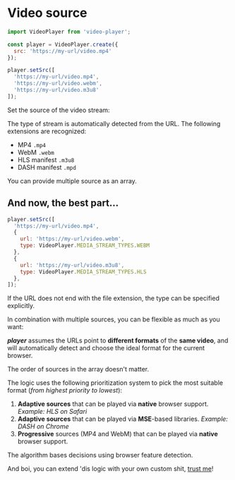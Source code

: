 # Video source

```javascript
import VideoPlayer from 'video-player';

const player = VideoPlayer.create({
  src: 'https://my-url/video.mp4'
});

player.setSrc([
  'https://my-url/video.mp4',
  'https://my-url/video.webm',
  'https://my-url/video.m3u8'
]);
```

Set the source of the video stream:

The type of stream is automatically detected from the URL. The following extensions are recognized:

- MP4 `.mp4`
- WebM `.webm`
- HLS manifest `.m3u8`
- DASH manifest `.mpd`

You can provide multiple source as an array.

## And now, the best part...

```javascript
player.setSrc([
  'https://my-url/video.mp4',
  {
    url: 'https://my-url/video.webm',
    type: VideoPlayer.MEDIA_STREAM_TYPES.WEBM
  },
  {
    url: 'https://my-url/video.m3u8',
    type: VideoPlayer.MEDIA_STREAM_TYPES.HLS
  },
]);
```

If the URL does not end with the file extension, the type can be specified explicitly.

In combination with multiple sources, you can be flexible as much as you want:

***player*** assumes the URLs point to **different formats** of the **same video**,
and will automatically detect and choose the ideal format for the current browser.

The order of sources in the array doesn't matter.

The logic uses the following prioritization system to pick the most suitable format (*from highest priority to lowest*):

1. **Adaptive sources** that can be played via **native** browser support. *Example: HLS on Safari*
2. **Adaptive sources** that can be played via **MSE**-based libraries. *Example: DASH on Chrome*
3. **Progressive** sources (MP4 and WebM) that can be played via **native** browser support.

The algorithm bases decisions using browser feature detection.

And boi, you can extend 'dis logic with your own custom shit, [trust me](/docs/adapters)!
